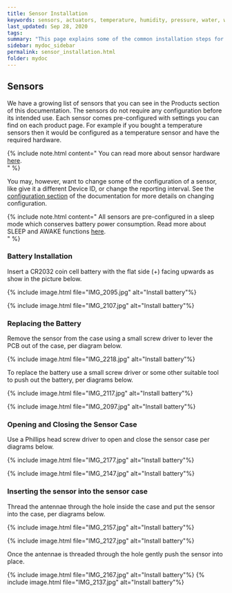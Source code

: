 ```yaml
---
title: Sensor Installation
keywords: sensors, actuators, temperature, humidity, pressure, water, waterproof, install, battery, replace, open case, case
last_updated: Sep 28, 2020
tags:  
summary: "This page explains some of the common installation steps for all our sensors. There may be other sensor specific installation requirements for some of our sensors that have external parts, like door sensors and water sensors. These instructions can be found on the product pages."
sidebar: mydoc_sidebar
permalink: sensor_installation.html
folder: mydoc
---
```


## Sensors
We have a growing list of sensors that you can see in the Products section of this documentation. The sensors do not require any configuration before its intended use. Each sensor comes pre-configured with settings you can find on each product page. For example if you bought a temperature sensors then it would be configured as a temperature sensor and have the required hardware.

{% include note.html content="
You can read more about sensor hardware [here](hardware_and_firmware.html).  
" %}

You may, however, want to change some of the configuration of a sensor, like give it a different Device ID, or change the reporting interval. See the [configuration section](configuration_overiview.html) of the documentation for more details on changing configuration.

{% include note.html content="
All sensors are pre-configured in a sleep mode which conserves battery power consumption. Read more about SLEEP and AWAKE functions [here](sleep_and_wake.html).  
" %}

### Battery Installation

Insert a CR2032 coin cell battery with the flat side (+) facing upwards as show in the picture below.

{% include image.html file="IMG_2095.jpg" alt="Install battery"%}

{% include image.html file="IMG_2107.jpg" alt="Install battery"%}

### Replacing the Battery

Remove the sensor from the case using a small screw driver to lever the PCB out of the case, per diagram below.

{% include image.html file="IMG_2218.jpg" alt="Install battery"%}

To replace the battery use a small screw driver or some other suitable tool to push out the battery, per diagrams below.

{% include image.html file="IMG_2117.jpg" alt="Install battery"%}

{% include image.html file="IMG_2097.jpg" alt="Install battery"%}


### Opening and Closing the Sensor Case

Use a Phillips head screw driver to open and close the sensor case per diagrams below.

{% include image.html file="IMG_2177.jpg" alt="Install battery"%}

{% include image.html file="IMG_2147.jpg" alt="Install battery"%}

### Inserting the sensor into the sensor case

Thread the antennae through the hole inside the case and put the sensor into the case, per diagrams below.

{% include image.html file="IMG_2157.jpg" alt="Install battery"%}

{% include image.html file="IMG_2127.jpg" alt="Install battery"%}



Once the antennae is threaded through the hole gently push the sensor into place. 

{% include image.html file="IMG_2167.jpg" alt="Install battery"%}
{% include image.html file="IMG_2137.jpg" alt="Install battery"%}








